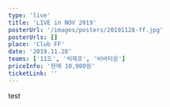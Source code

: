 ```yaml
---
type: 'live'
title: 'LIVE in NOV 2019'
posterUrl: '/images/posters/20191128-ff.jpg'
posterUrls: []
place: 'Club FF'
date: '2019.11.28'
teams: ['11도', '씩제프', '비버타운']
priceInfo: '현매 10,000원'
ticketLink: ''
---
```


test
